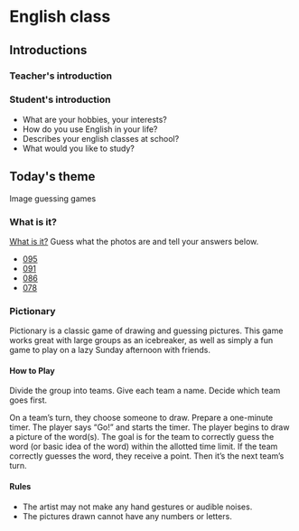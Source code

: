 # English class

## Introductions

### Teacher's introduction

### Student's introduction

- What are your hobbies, your interests?
- How do you use English in your life?
- Describes your english classes at school?
- What would you like to study?

## Today's theme

Image guessing games

### What is it?

[What is it?](https://learnenglishteens.britishcouncil.org/study-break/what-it/) Guess what the photos are and tell your answers below.

- [095](https://learnenglishteens.britishcouncil.org/study-break/what-it/what-it-095)
- [091](https://learnenglishteens.britishcouncil.org/study-break/what-it/what-it-091)
- [086](https://learnenglishteens.britishcouncil.org/study-break/what-it/what-it-086)
- [078](https://learnenglishteens.britishcouncil.org/study-break/what-it/what-it-078)

### Pictionary

Pictionary is a classic game of drawing and guessing pictures. This game works great with large groups as an icebreaker, as well as simply a fun game to play on a lazy Sunday afternoon with friends.

#### How to Play

Divide the group into teams. Give each team a name. Decide which team goes first.

On a team’s turn, they choose someone to draw. Prepare a one-minute timer. The player says “Go!” and starts the timer. The player begins to draw a picture of the word(s). The goal is for the team to correctly guess the word (or basic idea of the word) within the allotted time limit. If the team correctly guesses the word, they receive a point. Then it’s the next team’s turn.

#### Rules

- The artist may not make any hand gestures or audible noises.
- The pictures drawn cannot have any numbers or letters.